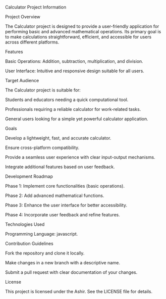 Calculator Project Information

Project Overview

The Calculator project is designed to provide a user-friendly application for performing basic and advanced mathematical operations. Its primary goal is to make calculations straightforward, efficient, and accessible for users across different platforms.

Features

Basic Operations: Addition, subtraction, multiplication, and division.

User Interface: Intuitive and responsive design suitable for all users.

Target Audience

The Calculator project is suitable for:

Students and educators needing a quick computational tool.

Professionals requiring a reliable calculator for work-related tasks.

General users looking for a simple yet powerful calculator application.

Goals

Develop a lightweight, fast, and accurate calculator.

Ensure cross-platform compatibility.

Provide a seamless user experience with clear input-output mechanisms.

Integrate additional features based on user feedback.

Development Roadmap

Phase 1: Implement core functionalities (basic operations).

Phase 2: Add advanced mathematical functions.

Phase 3: Enhance the user interface for better accessibility.

Phase 4: Incorporate user feedback and refine features.

Technologies Used

Programming Language: javascript.


Contribution Guidelines

Fork the repository and clone it locally.

Make changes in a new branch with a descriptive name.

Submit a pull request with clear documentation of your changes.

License

This project is licensed under the Ashir. See the LICENSE file for details.


